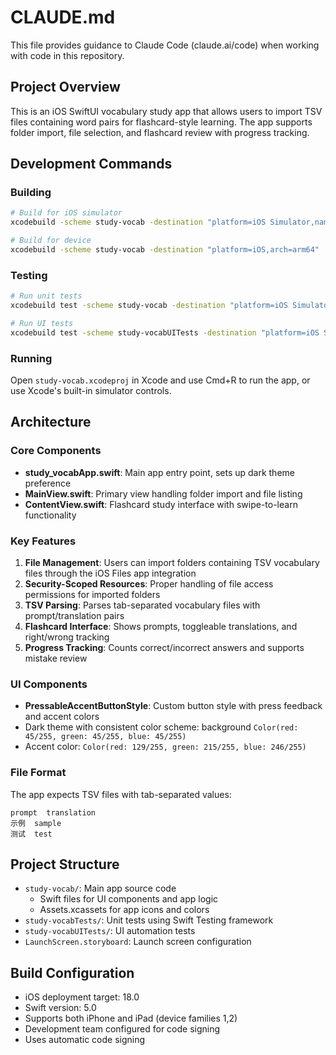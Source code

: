 # CLAUDE.md

This file provides guidance to Claude Code (claude.ai/code) when working with code in this repository.

## Project Overview

This is an iOS SwiftUI vocabulary study app that allows users to import TSV files containing word pairs for flashcard-style learning. The app supports folder import, file selection, and flashcard review with progress tracking.

## Development Commands

### Building
```bash
# Build for iOS simulator
xcodebuild -scheme study-vocab -destination "platform=iOS Simulator,name=iPhone 16 Pro"

# Build for device  
xcodebuild -scheme study-vocab -destination "platform=iOS,arch=arm64"
```

### Testing
```bash
# Run unit tests
xcodebuild test -scheme study-vocab -destination "platform=iOS Simulator,name=iPhone 16 Pro"

# Run UI tests
xcodebuild test -scheme study-vocabUITests -destination "platform=iOS Simulator,name=iPhone 16 Pro"
```

### Running
Open `study-vocab.xcodeproj` in Xcode and use Cmd+R to run the app, or use Xcode's built-in simulator controls.

## Architecture

### Core Components

- **study_vocabApp.swift**: Main app entry point, sets up dark theme preference
- **MainView.swift**: Primary view handling folder import and file listing 
- **ContentView.swift**: Flashcard study interface with swipe-to-learn functionality

### Key Features

1. **File Management**: Users can import folders containing TSV vocabulary files through the iOS Files app integration
2. **Security-Scoped Resources**: Proper handling of file access permissions for imported folders
3. **TSV Parsing**: Parses tab-separated vocabulary files with prompt/translation pairs
4. **Flashcard Interface**: Shows prompts, toggleable translations, and right/wrong tracking
5. **Progress Tracking**: Counts correct/incorrect answers and supports mistake review

### UI Components

- **PressableAccentButtonStyle**: Custom button style with press feedback and accent colors
- Dark theme with consistent color scheme: background `Color(red: 45/255, green: 45/255, blue: 45/255)`
- Accent color: `Color(red: 129/255, green: 215/255, blue: 246/255)`

### File Format

The app expects TSV files with tab-separated values:
```
prompt	translation
示例	sample
测试	test
```

## Project Structure

- `study-vocab/`: Main app source code
  - Swift files for UI components and app logic
  - Assets.xcassets for app icons and colors
- `study-vocabTests/`: Unit tests using Swift Testing framework
- `study-vocabUITests/`: UI automation tests
- `LaunchScreen.storyboard`: Launch screen configuration

## Build Configuration

- iOS deployment target: 18.0
- Swift version: 5.0
- Supports both iPhone and iPad (device families 1,2)
- Development team configured for code signing
- Uses automatic code signing